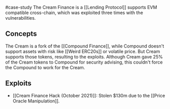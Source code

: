 #case-study 
The Cream Finance is a [[Lending Protocol]] supports EVM compatible cross-chain, which was exploited three times with the vulnerabilities.
## Concepts
The Cream is a fork of the [[Compound Finance]], while Compound doesn't support assets with risk like [[Weird ERC20s]] or volatile price. But Cream supports those tokens, resulting to the exploits.
Although Cream gave 25% of the Cream tokens to Compound for security advising, this couldn't force the Compound to work for the Cream.
## Exploits
- [[Cream Finance Hack (October 2021)]]: Stolen $130m due to the [[Price Oracle Manipulation]].

